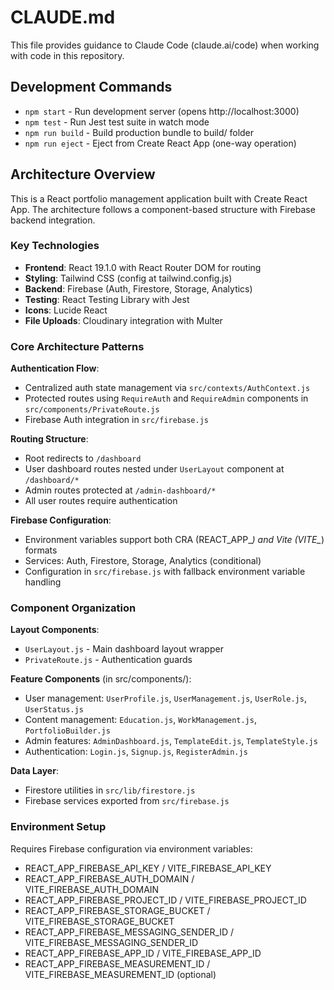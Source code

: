 # CLAUDE.md

This file provides guidance to Claude Code (claude.ai/code) when working with code in this repository.

## Development Commands

- `npm start` - Run development server (opens http://localhost:3000)
- `npm test` - Run Jest test suite in watch mode
- `npm run build` - Build production bundle to build/ folder
- `npm run eject` - Eject from Create React App (one-way operation)

## Architecture Overview

This is a React portfolio management application built with Create React App. The architecture follows a component-based structure with Firebase backend integration.

### Key Technologies
- **Frontend**: React 19.1.0 with React Router DOM for routing
- **Styling**: Tailwind CSS (config at tailwind.config.js)
- **Backend**: Firebase (Auth, Firestore, Storage, Analytics)
- **Testing**: React Testing Library with Jest
- **Icons**: Lucide React
- **File Uploads**: Cloudinary integration with Multer

### Core Architecture Patterns

**Authentication Flow**: 
- Centralized auth state management via `src/contexts/AuthContext.js`
- Protected routes using `RequireAuth` and `RequireAdmin` components in `src/components/PrivateRoute.js`
- Firebase Auth integration in `src/firebase.js`

**Routing Structure**:
- Root redirects to `/dashboard`
- User dashboard routes nested under `UserLayout` component at `/dashboard/*`
- Admin routes protected at `/admin-dashboard/*`
- All user routes require authentication

**Firebase Configuration**:
- Environment variables support both CRA (REACT_APP_*) and Vite (VITE_*) formats
- Services: Auth, Firestore, Storage, Analytics (conditional)
- Configuration in `src/firebase.js` with fallback environment variable handling

### Component Organization

**Layout Components**:
- `UserLayout.js` - Main dashboard layout wrapper
- `PrivateRoute.js` - Authentication guards

**Feature Components** (in src/components/):
- User management: `UserProfile.js`, `UserManagement.js`, `UserRole.js`, `UserStatus.js`
- Content management: `Education.js`, `WorkManagement.js`, `PortfolioBuilder.js`
- Admin features: `AdminDashboard.js`, `TemplateEdit.js`, `TemplateStyle.js`
- Authentication: `Login.js`, `Signup.js`, `RegisterAdmin.js`

**Data Layer**:
- Firestore utilities in `src/lib/firestore.js`
- Firebase services exported from `src/firebase.js`

### Environment Setup

Requires Firebase configuration via environment variables:
- REACT_APP_FIREBASE_API_KEY / VITE_FIREBASE_API_KEY
- REACT_APP_FIREBASE_AUTH_DOMAIN / VITE_FIREBASE_AUTH_DOMAIN  
- REACT_APP_FIREBASE_PROJECT_ID / VITE_FIREBASE_PROJECT_ID
- REACT_APP_FIREBASE_STORAGE_BUCKET / VITE_FIREBASE_STORAGE_BUCKET
- REACT_APP_FIREBASE_MESSAGING_SENDER_ID / VITE_FIREBASE_MESSAGING_SENDER_ID
- REACT_APP_FIREBASE_APP_ID / VITE_FIREBASE_APP_ID
- REACT_APP_FIREBASE_MEASUREMENT_ID / VITE_FIREBASE_MEASUREMENT_ID (optional)